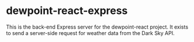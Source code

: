 # dewpoint-react-express
This is the back-end Express server for the dewpoint-react project. It exists to send a server-side request for weather data from the Dark Sky API.
